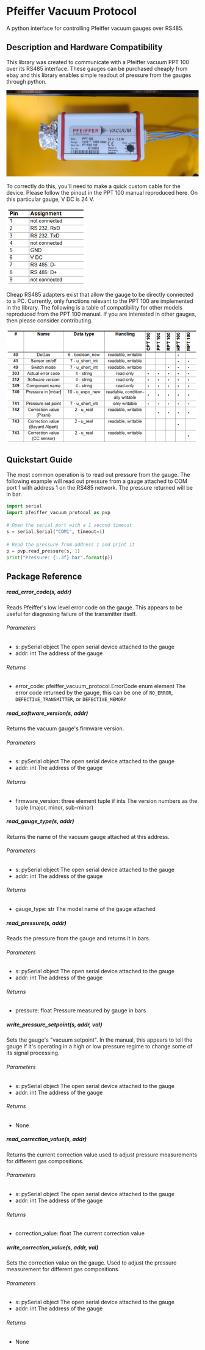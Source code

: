 # Pfeiffer Vacuum Protocol

A python interface for controlling Pfeiffer vacuum gauges over RS485.



## Description and Hardware Compatibility

This library was created to communicate with a Pfeiffer vacuum PPT 100 over its RS485 interface.  These gauges can be purchased cheaply from ebay and this library enables simple readout of pressure from the gauges through python.

![gauge](assets/gauge.jpg)

To correctly do this, you'll need to make a quick custom cable for the device.  Please follow the pinout in the PPT 100 manual reproduced here.  On this particular gauge, V DC is 24 V.

![pinout](assets/pinout.png)

Cheap RS485 adapters exist that allow the gauge to be directly connected to a PC.  Currently, only functions relevant to the PPT 100 are implemented in the library.  The following is a table of compatibility for other models reproduced from the PPT 100 manual.  If you are interested in other gauges, then please consider contributing.

![compatibility](assets/compatibility.png)

## Quickstart Guide

The most common operation is to read out pressure from the gauge.  The following example will read out pressure from a gauge attached to COM port 1 with address 1 on the RS485 network.  The pressure returned will be in bar.

```python
import serial
import pfeiffer_vacuum_protocol as pvp

# Open the serial port with a 1 second timeout
s = serial.Serial("COM1", timeout=1)

# Read the pressure from address 1 and print it
p = pvp.read_pressure(s, 1)
print("Pressure: {:.3f} bar".format(p))
```

## Package Reference

##### read_error_code(s, addr)

Reads Pfeiffer's low level error code on the gauge.  This appears to be useful for diagnosing failure of the transmitter itself.

###### Parameters

* s: pySerial object
      The open serial device attached to the gauge
* addr: int
      The address of the gauge

###### Returns

* error_code: pfeiffer_vacuum_protocol.ErrorCode enum element
      The error code returned by the gauge, this can be one of `NO_ERROR`, `DEFECTIVE_TRANSMITTER`,
      or `DEFECTIVE_MEMORY`

##### read_software_version(s, addr)

Returns the vacuum gauge's firmware version.

###### Parameters

* s: pySerial object
      The open serial device attached to the gauge
* addr: int
      The address of the gauge

###### Returns

* firmware_version: three element tuple if ints
     The version numbers as the tuple (major, minor, sub-minor)

##### read_gauge_type(s, addr)

Returns the name of the vacuum gauge attached at this address.

###### Parameters

* s: pySerial object
      The open serial device attached to the gauge
* addr: int
      The address of the gauge

###### Returns

* gauge_type: str
      The model name of the gauge attached

##### read_pressure(s, addr)

Reads the pressure from the gauge and returns it in bars.

###### Parameters

* s: pySerial object
      The open serial device attached to the gauge
* addr: int
      The address of the gauge

###### Returns

* pressure: float
      Pressure measured by gauge in bars

##### write_pressure_setpoint(s, addr, val)

Sets the gauge's "vacuum setpoint".  In the manual, this appears to tell the gauge if it's operating in a high or low pressure regime to change some of its signal processing.

###### Parameters

* s: pySerial object
      The open serial device attached to the gauge
* addr: int
      The address of the gauge

###### Returns

* None

##### read_correction_value(s, addr)

Returns the current correction value used to adjust pressure measurements for different gas compositions.

###### Parameters

* s: pySerial object
      The open serial device attached to the gauge
* addr: int
      The address of the gauge

###### Returns

* correction_value: float
      The current correction value

##### write_correction_value(s, addr, val)

Sets the correction value on the gauge.  Used to adjust the pressure measurement for different gas compositions.

###### Parameters

* s: pySerial object
      The open serial device attached to the gauge
* addr: int
      The address of the gauge

###### Returns

* None